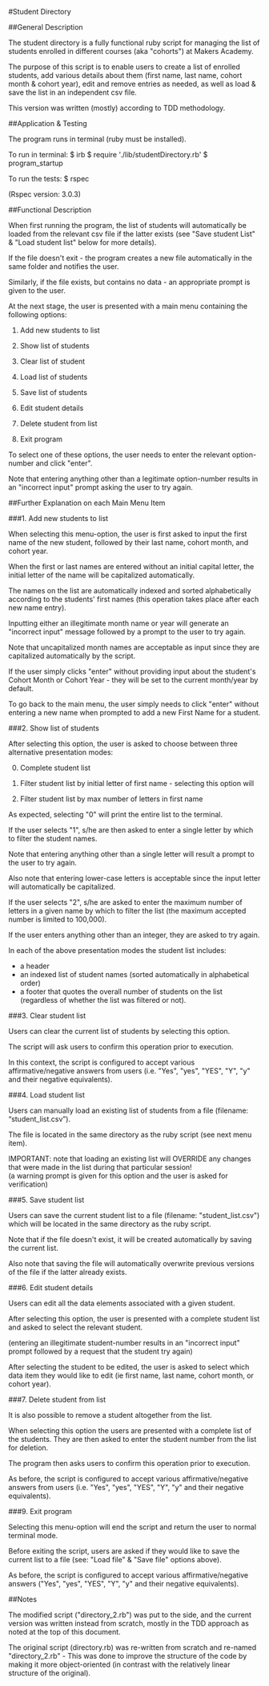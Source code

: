#Student Directory

##General Description

The student directory is a fully functional ruby script for managing the list of students enrolled in different courses (aka "cohorts") at Makers Academy.

The purpose of this script is to enable users to create a list of enrolled students, add various details about them (first name, last name, cohort month & cohort year), edit and remove entries as needed, as well as load & save the list in an independent csv file.

This version was written (mostly) according to TDD methodology.


##Application & Testing

The program runs in terminal (ruby must be installed).

To run in terminal: 
 	$ irb
 	$ require './lib/studentDirectory.rb'
	$ program_startup

To run the tests:
	$ rspec

(Rspec version: 3.0.3)


##Functional Description

When first running the program, the list of students will automatically be loaded from the relevant csv file if the latter exists (see "Save student List" & "Load student list" below for more details). 

If the file doesn't exit - the program creates a new file automatically in the same folder and notifies the user.

Similarly, if the file exists, but contains no data - an appropriate prompt is given to the user.

At the next stage, the user is presented with a main menu containing the following options:

1. Add new students to list

2. Show list of students

3. Clear list of student

4. Load list of students

5. Save list of students

6. Edit student details

7. Delete student from list 

9. Exit program

To select one of these options, the user needs to enter the relevant option-number and click "enter". 

Note that entering anything other than a legitimate option-number results in an "incorrect input" prompt asking the user to try again.


##Further Explanation on each Main Menu Item

###1. Add new students to list

When selecting this menu-option, the user is first asked to input the first name of the new student, followed by their last name, cohort month, and cohort year.

When the first or last names are entered without an initial capital letter, the initial letter of the name will be capitalized automatically.

The names on the list are automatically indexed and sorted alphabetically according to the students' first names (this operation takes place after each new name entry).

Inputting either an illegitimate month name or year will generate an "incorrect input" message followed by a prompt to the user to try again.

Note that uncapitalized month names are acceptable as input since they are capitalized automatically by the script.

If the user simply clicks "enter" without providing input about the student's Cohort Month or Cohort Year - they will be set to the current month/year by default.

To go back to the main menu, the user simply needs to click "enter" without entering a new name when prompted to add a new First Name for a student.


###2. Show list of students

After selecting this option, the user is asked to choose between three alternative presentation modes:

0. Complete student list

1. Filter student list by initial letter of first name - selecting this option will 

2. Filter student list by max number of letters in first name

As expected, selecting "0" will print the entire list to the terminal. 

If the user selects "1", s/he are then asked to enter a single letter by which to filter the student names.

Note that entering anything other than a single letter will result a prompt to the user to try again.

Also note that entering lower-case letters is acceptable since the input letter will automatically be capitalized.

If the user selects "2", s/he are asked to enter the maximum number of letters in a given name by which to filter the list (the maximum accepted number is limited to 100,000).

If the user enters anything other than an integer, they are asked to try again.

In each of the above presentation modes the student list includes:

- a header
- an indexed list of student names (sorted automatically in alphabetical order)
- a footer that quotes the overall number of students on the list (regardless of whether the list was filtered or not).


###3. Clear student list

Users can clear the current list of students by selecting this option.

The script will ask users to confirm this operation prior to execution.

In this context, the script is configured to accept various affirmative/negative answers from users (i.e. "Yes", "yes", "YES", "Y", "y" and their negative equivalents).


###4. Load student list

Users can manually load an existing list of students from a file (filename: “student_list.csv”).

The file is located in the same directory as the ruby script (see next menu item).

IMPORTANT: note that loading an existing list will OVERRIDE any changes that were made in the list during that particular session!  
(a warning prompt is given for this option and the user is asked for verification)


###5. Save student list

Users can save the current student list to a file (filename: "student_list.csv") which will be located in the same directory as the ruby script.

Note that if the file doesn't exist, it will be created automatically by saving the current list.

Also note that saving the file will automatically overwrite previous versions of the file if the latter already exists.


###6. Edit student details

Users can edit all the data elements associated with a given student.

After selecting this option, the user is presented with a complete student list and asked to select the relevant student.

(entering an illegitimate student-number results in an "incorrect input" prompt followed by a request that the student try again)

After selecting the student to be edited, the user is asked to select which data item they would like to edit (ie first name, last name, cohort month, or cohort year).


###7. Delete student from list

It is also possible to remove a student altogether from the list.

When selecting this option the users are presented with a complete list of the students. They are then asked to enter the student number from the list for deletion.

The program then asks users to confirm this operation prior to execution.

As before, the script is configured to accept various affirmative/negative answers from users (i.e. "Yes", "yes", "YES", "Y", "y" and their negative equivalents).


###9. Exit program

Selecting this menu-option will end the script and return the user to normal terminal mode.

Before exiting the script, users are asked if they would like to save the current list to a file (see: "Load file" & "Save file" options above).

As before, the script is configured to accept various affirmative/negative answers ("Yes", "yes", "YES", "Y", "y" and their negative equivalents).


##Notes

The modified script ("directory_2.rb") was put to the side, and the current version was written instead from scratch, mostly in the TDD approach as noted at the top of this document.

The original script (directory.rb) was re-written from scratch and re-named "directory_2.rb" - This was done to improve the structure of the code by making it more object-oriented (in contrast with the relatively linear structure of the original).

